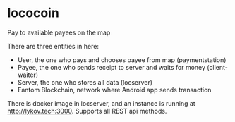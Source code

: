 # lococoin

Pay to available payees on the map

There are three entities in here:
- User, the one who pays and chooses payee from map (paymentstation)
- Payee, the one who sends receipt to server and waits for money (client-waiter)
- Server, the one who stores all data (locserver)
- Fantom Blockchain, network where Android app sends transaction 

There is docker image in locserver, and an instance is running at  http://lykov.tech:3000.
Supports all REST api methods.


